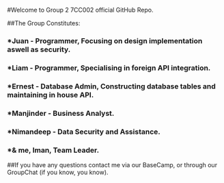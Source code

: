 #Welcome to Group 2 7CC002 official GitHub Repo.

##The Group Constitutes:

### *Juan - Programmer, Focusing on design implementation aswell as security.

### *Liam - Programmer, Specialising in foreign API integration.

### *Ernest - Database Admin, Constructing database tables and maintaining in house API.

### *Manjinder - Business Analyst.

### *Nimandeep - Data Security and Assistance.

### *& me, Iman, Team Leader.

##If you have any questions contact me via our BaseCamp, or through our GroupChat (if you know, you know).